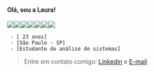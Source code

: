 #### Olá, sou a Laura!
<img src="https://img.icons8.com/small/16/000000/html.png"/><img src="https://img.icons8.com/small/16/000000/sql.png"/><img src="https://img.icons8.com/small/16/000000/c-plus-plus.png"/><img src="https://img.icons8.com/small/16/000000/css.png"/><img src="https://img.icons8.com/small/16/000000/cs.png"/><img src="https://img.icons8.com/small/16/000000/js.png"/><img src="https://img.icons8.com/small/16/000000/json.png"/>

     - [ 23 anos] 
     - [São Paulo - SP] 
     - [Estudante de análise de sistemas] 

> Entre em contato comigo: [Linkedin](https://www.linkedin.com/in/laurapadilha/) e [E-mail](mailto:laura.thalya@hotmail.com)
